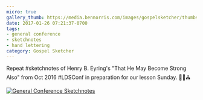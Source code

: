 ```yaml
---
micro: true
gallery_thumb: https://media.bennorris.com/images/gospelsketcher/thumbs/oct-16-3-eyring-02.jpg
date: 2017-01-26 07:21:37-0700
tags:
- general conference
- sketchnotes
- hand lettering
category: Gospel Sketcher
---
```


Repeat #sketchnotes of Henry B. Eyring's "That He May Become Strong Also" from Oct 2016 #LDSConf in preparation for our lesson Sunday. ✍🏼⛪️

[![General Conference Sketchnotes](https://media.bennorris.com/images/gospelsketcher/general-conference/oct-2016/oct-16-3-eyring-02.jpg)](https://media.bennorris.com/images/gospelsketcher/general-conference/oct-2016/oct-16-3-eyring-02.jpg)